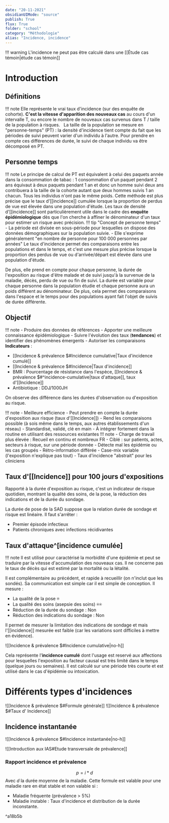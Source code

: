 ```yaml
---
date: "20-11-2021"
obsidianUIMode: "source"
publish: True
flux: True
folder: "school"
category: "Méthodologie"
alias: "Incidence, incidence"
---
```


!!! warning 
	L'incidence ne peut pas être calculé dans une [[Étude cas témoin|étude cas témoin]]

# Introduction
## Définitions
!!! note 
	Elle représente le vrai taux d'incidence (sur des enquête de cohorte). **C'est la vitesse d'apparition des nouveaux cas** au cours d'un intervalle T, ou encore le nombre de nouveaux cas survenus dans T / taille de la population à risques. 
	$~$
	La taille de la population se mesure en "personne-temps" (PT) : la densité d'incidence tient compte du fait que les périodes de suivi peuvent varier d'un individu à l'autre. Pour prendre en compte ces différences de durée, le suivi de chaque individu va être décomposé en PT. 

## Personne temps

!!! note 
	Le principe de calcul de PT est équivalent à celui des paquets année dans la consommation de tabac : 1 consommation d'un paquet pendant 2 ans équivaut à deux paquets pendant 1 an et donc un homme suivi deux ans contribuera à la taille de la cohorte autant que deux hommes suivis 1 an chacun.
	Tous les individus n'ont pas le même poids. Cette méthode est plus précise que le taux d'[[incidence]] cumulée lorsque la proportion de perdus de vue est élevée dans une population d'étude. Les taux de densité d'[[incidence]] sont particulièrement utile dans le cadre des **enquête épidémiologique** dès que l'on cherche à affiner le dénominateur d'un taux pour estimer un risque avec précision.
!!! tip "Concept de personne temps"
	- La période est divisée en sous-période pour lesquelles on dispose des données démographiques sur la population suivie.
	- Elle s'exprime généralement "en nombre de personne pour 100 000 personnes par années"
Le taux d'incidence permet des comparaisons entre les populations et dans le temps, et c'est une mesure plus précise lorsque la proportion des perdus de vue ou d'arrivée/départ est élevée dans une population d'étude. 

De plus, elle prend en compte pour chaque personne, la durée de l'exposition au risque d'être malade et de suivi jusqu'à la survenue de la maladie, décès, perdu de vue ou fin de suivi. La durée est variable pour chaque personne dans la population étudie et chaque personne aura un poids différent au dénominateur. De plus, cela permet des comparaisons dans l'espace et le temps pour des populations ayant fait l'objet de suivis de durée différente.


## Objectif
!!! note 
	- Produire des données de références
	- Apporter une meilleure connaissance épidémiologique
	- Suivre l'évolution des taux (**tendances**) et identifier des phénomènes émergents
	- Autoriser les comparaisons
 **Indicateurs** : 
 - [[Incidence & prévalence $#Incidence cumulative|Taux d'incidence cumulé]]
 - [[Incidence & prévalence $#Incidence|Taux d'incidence]]
 - BMR : Pourcentage de résistance dans l'espèce, [[Incidence & prévalence $#^incidence-cumulative|taux d'attaque]], taux d'[[Incidence]]
 - Antibiotique : DDJ/1000JH

On observe des différence dans les durées d'observation ou d'exposition au risque. 

!!! note 
	- Meilleure efficience
	- Peut prendre en compte la durée d'exposition aux risque (taux d'[[Incidence]])
	- Rend les comparaisons possible (à sois même dans le temps, aux autres établissements d'un réseau)
	- Standardisé, validé, clé en main
	- À intégrer fortement dans la routine en utilisant des ressources existantes
!!! note 
	- Charge de travail plus élevée : Recueil en continu et nombreux FR
	- Ciblé : sur patients, actes, secteurs à risque, sur une période donnée
	- Détecte mal les épidémie ou les cas groupés
	- Rétro-information différée
	- Case-mix variable (l'exposition n'explique pas tout)
	- Taux d'incidence "abstrait" pour les cliniciens
## Taux d'[[Incidence]] pour 100 jours d'expositions
Rapporté à la durée d'exposition au risque, c'est un indicateur de risque quotidien, montrant la qualité des soins, de la pose, la réduction des indications et de la durée du sondage.

La durée de pose de la SAD suppose que la relation durée de sondage et risque est linéaire. Il faut s'arrêter :
- Premier épisode infectieux
- Patients chroniques avec infections récidivantes

## Taux d'attaque^[incidence cumulée]

!!! note 
	Il est utilisé pour caractérisé la morbidité d'une épidémie et peut se traduire par la vitesse d'accumulation des nouveaux cas. Il ne concerne pas le taux de décès qui est estimé par la mortalité ou la létalité.

Il est complémentaire au précédent, et rapide à recueillir (on n'inclut que les sondés). Sa communication est simple car il est simple de conception. Il mesure :
- La qualité de la pose ⍟
- La qualité des soins (asepsie des soins) ⍟⍟
- Réduction de la durée du sondage : Non
- Réduction des indications du sondage : Non

Il permet de mesurer la limitation des indications de sondage et mais l'[[incidence]] mesurée est faible (car les variations sont difficiles à mettre en évidence).

![[Incidence & prévalence $#Incidence cumulative|no-h]]

Cela représente l'**incidence cumulé** dont l'usage est reservé aux affections pour lesquelles l'exposition au facteur causal est très limité dans le temps (quelque jours ou semaines). Il est calculé sur une période très courte et est utilisé dans le cas d'épidémie ou intoxication. 



# Différents types d'incidences
![[Incidence & prévalence $#Formule générale]]
![[Incidence & prévalence $#Taux d' Incidence]]


## Incidence instantanée
![[Incidence & prévalence $#Incidence instantanée|no-h]]

![[Introduction aux IAS#Etude transversale de prévalence]]

### Rapport incidence et prévalence 
$$p = i*d$$
Avec $d$ la durée moyenne de la maladie.
Cette formule est valable pour une maladie rare en état stable et non valable si :
- Maladie fréquente (prévalence > 5%)
- Maladie instable : Taux d'incidence et distribution de la durée inconstante.

^a18b5b